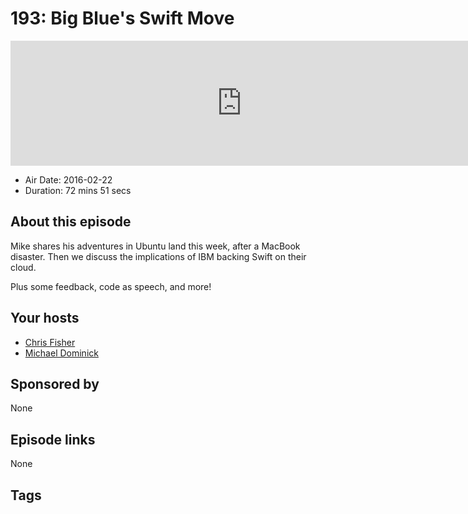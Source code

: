 # 193: Big Blue's Swift Move

<iframe src="https://player.fireside.fm/v2/MLf2ZzhC+gc-i6y0f?theme=dark" width="740" height="200" frameborder="0" scrolling="no"></iframe>

* Air Date: 2016-02-22
* Duration: 72 mins 51 secs

## About this episode

Mike shares his adventures in Ubuntu land this week, after a MacBook disaster. Then we discuss the implications of IBM backing Swift on their cloud.

Plus some feedback, code as speech, and more!

## Your hosts
* [Chris Fisher](https://coder.show/hosts/chrislas)
* [Michael Dominick](https://coder.show/hosts/michael)

## Sponsored by

None



## Episode links

None



## Tags

